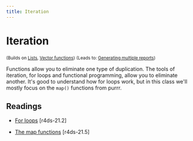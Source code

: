 ```yaml
---
title: Iteration
---
```


<!-- Generated automatically from iteration.yml. Do not edit by hand -->

# Iteration
<small>(Builds on [Lists](lists.md), [Vector functions](vector-functions.md))</small>
<small>(Leads to: [Generating multiple reports](report-generation.md))</small>

Functions allow you to eliminate one type of duplication. The tools
of iteration, for loops and functional programming, allow you to eliminate
another. It's good to understand how for loops work, but in this class
we'll mostly focus on the `map()` functions from purrr.

## Readings

  * [For loops](http://r4ds.had.co.nz/iteration.html#for-loops) [r4ds-21.2]

  * [The map functions](http://r4ds.had.co.nz/iteration.html#the-map-functions) [r4ds-21.5]



